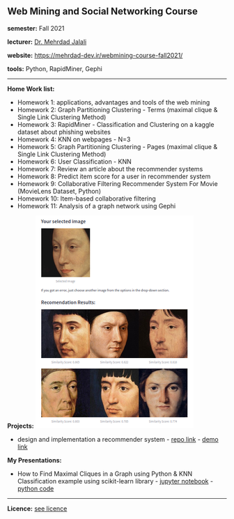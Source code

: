 ## Web Mining and Social Networking Course

**semester:**  Fall 2021

**lecturer:‌** [Dr. Mehrdad Jalali](https://scholar.google.com/citations?user=bRipP54AAAAJ&hl=en)

**website:** https://mehrdad-dev.ir/webmining-course-fall2021/

**tools:** Python, RapidMiner, Gephi

***

**Home Work list:**

- Homework 1: applications, advantages and tools of the web mining
- Homework 2: Graph Partitioning Clustering - Terms (maximal clique & Single Link Clustering Method)
- Homework 3: RapidMiner - Classification and Clustering on a kaggle dataset about phishing websites
- Homework 4: KNN on webpages - N=3
- Homework 5: Graph Partitioning Clustering - Pages (maximal clique & Single Link Clustering Method)
- Homework 6: User Classification - KNN
- Homework 7: Review an article about the recommender systems
- Homework 8: Predict item score for a user in recommender system
- Homework 9: Collaborative Filtering Recommender System For Movie (MovieLens Dataset, Python)
- Homework 10: Item-based collaborative filtering
- Homework 11: Analysis of a graph network using Gephi 


**Projects:**
![mehrdad mohammdian](/assets/project.png)
- design and implementation a recommender system - [repo link](https://github.com/mehrdad-dev/Portrait-Painting-Recommendation) - [demo link](https://share.streamlit.io/mehrdad-dev/portrait-painting-recommendation/main/app.py)


**My Presentations:**
- How to Find Maximal Cliques in a Graph using Python & ​KNN Classification example using scikit-learn library - [jupyter notebook](./presentations/presentation1.ipynb) - [python code](./presentations/presentation1.py)


***
**Licence:** [see licence](https://github.com/mehrdad-dev/webmining-course-fall2021/blob/main/LICENSE) 
